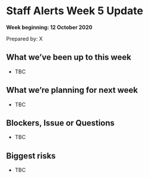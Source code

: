 # Staff Alerts Week 5 Update
**Week beginning: 12 October 2020** 

Prepared by: X

## What we’ve been up to​ this week​

* TBC

## What we’re planning for ​next week

* TBC

## Blockers, Issue or Questions

* TBC

## Biggest risks

* TBC

